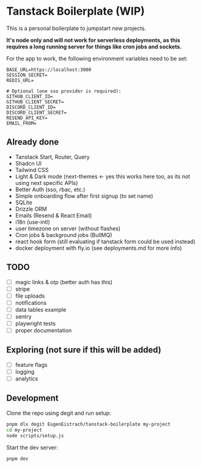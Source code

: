 # Tanstack Boilerplate (WIP)

This is a personal boilerplate to jumpstart new projects.

**It's node only and will not work for serverless deployments, as this requires
a long running server for things like cron jobs and sockets.**

For the app to work, the following environment variables need to be set:

```env
BASE_URL=https://localhost:3000
SESSION_SECRET=
REDIS_URL=

# Optional (one sso provider is required):
GITHUB_CLIENT_ID=
GITHUB_CLIENT_SECRET=
DISCORD_CLIENT_ID=
DISCORD_CLIENT_SECRET=
RESEND_API_KEY=
EMAIL_FROM=
```

## Already done

- Tanstack Start, Router, Query
- Shadcn UI
- Tailwind CSS
- Light & Dark mode (next-themes <- yes this works here too, as its not using
  next specific APIs)
- Better Auth (sso, rbac, etc.)
- Simple onboarding flow after first signup (to set name)
- SQLite
- Drizzle ORM
- Emails (Resend & React Email)
- i18n (use-intl)
- user timezone on server (without flashes)
- Cron jobs & background jobs (BullMQ)
- react hook form (still evaluating if tanstack form could be used instead)
- docker deployment with fly.io (see deployments.md for more info)

## TODO

- [ ] magic links & otp (better auth has this)
- [ ] stripe
- [ ] file uploads
- [ ] notifications
- [ ] data tables example
- [ ] sentry
- [ ] playwright tests
- [ ] proper documentation

## Exploring (not sure if this will be added)

- [ ] feature flags
- [ ] logging
- [ ] analytics

## Development

Clone the repo using degit and run setup:

```bash
pnpm dlx degit EugenEistrach/tanstack-boilerplate my-project
cd my-project
node scripts/setup.js
```

Start the dev server:

```bash
pnpm dev
```
